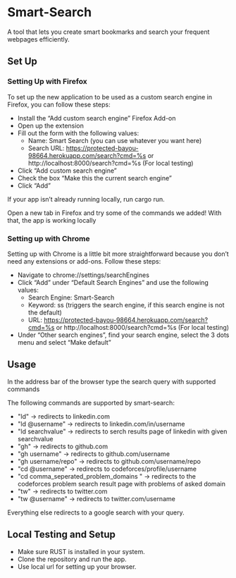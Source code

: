 # Smart-Search
A tool that lets you create smart bookmarks and search your frequent webpages efficiently.

## Set Up

### Setting Up with Firefox

To set up the new application to be used as a custom search engine in Firefox, you can follow these steps:

- Install the “Add custom search engine” Firefox Add-on
- Open up the extension
- Fill out the form with the following values:
  - Name: Smart Search (you can use whatever you want here)
  - Search URL: https://protected-bayou-98664.herokuapp.com/search?cmd=%s or http://localhost:8000/search?cmd=%s (For local testing)
- Click “Add custom search engine”
- Check the box “Make this the current search engine”
- Click “Add”

If your app isn’t already running locally, run cargo run.

Open a new tab in Firefox and try some of the commands we added! With that, the app is working locally

### Setting up with Chrome

Setting up with Chrome is a little bit more straightforward because you don’t need any extensions or add-ons. Follow these steps:

- Navigate to chrome://settings/searchEngines
- Click “Add” under “Default Search Engines” and use the following values:
  - Search Engine: Smart-Search
  - Keyword: ss (triggers the search engine, if this search engine is not the default)
  - URL: https://protected-bayou-98664.herokuapp.com/search?cmd=%s or http://localhost:8000/search?cmd=%s (For local testing)
- Under “Other search engines”, find your search engine, select the 3 dots menu and select “Make default”

## Usage
In the address bar of the browser type the search query with supported commands

The following commands are supported by smart-search:

- "ld" -> redirects to linkedin.com
- "ld @username" -> redirects to linkedin.com/in/username
- "ld searchvalue" -> redirects to serch results page of linkedin with given searchvalue
- "gh" -> redirects to github.com
- "gh username" -> redirects to github.com/username
- "gh username/repo" -> redirects to github.com/username/repo
- "cd @username" -> redirects to codeforces/profile/username
- "cd comma_seperated_problem_domains " -> redirects to the codeforces problem search result page with problems of asked domain 
- "tw" -> redirects to twitter.com
- "tw @username" -> redirects to twitter.com/username

Everything else redirects to a google search with your query.

## Local Testing and Setup
- Make sure RUST is installed in your system.
- Clone the repository and run the app.
- Use local url for setting up your browser.
